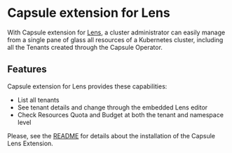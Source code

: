 # Capsule extension for Lens
With Capsule extension for [Lens](https://github.com/lensapp/lens), a cluster administrator can easily manage from a single pane of glass all resources of a Kubernetes cluster, including all the Tenants created through the Capsule Operator.

## Features
Capsule extension for Lens provides these capabilities:

- List all tenants
- See tenant details and change through the embedded Lens editor
- Check Resources Quota and Budget at both the tenant and namespace level

Please, see the [README](https://github.com/projectcapsule/capsule-lens-extension) for details about the installation of the Capsule Lens Extension.
